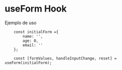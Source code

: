 # useForm Hook

Ejemplo de uso
```
    const initialForm ={
        name: '',
        age: 0,
        email: ''
    };

    const [formValues, handleInputChange, reset] = useForm(initialForm);
```